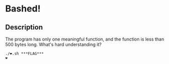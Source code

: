 Bashed!
===

## Description

The program has only one meaningful function, and the function is less than 500 bytes long. What's hard understanding it?

```
./❤️.sh ***FLAG***
❤️
```
